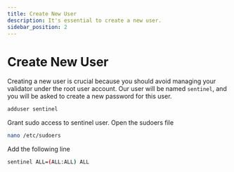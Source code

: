 ```yaml
---
title: Create New User
description: It's essential to create a new user.
sidebar_position: 2
---
```


# Create New User

Creating a new user is crucial because you should avoid managing your validator under the root user account.
Our user will be named `sentinel`, and you will be asked to create a new password for this user.

```bash
adduser sentinel
```

Grant sudo access to sentinel user. Open the sudoers file

```bash
nano /etc/sudoers
```

Add the following line

```bash title="/etc/sudoers"
sentinel ALL=(ALL:ALL) ALL
```